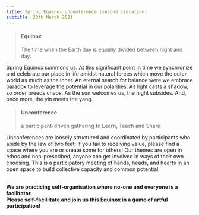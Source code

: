 ```yaml
---
title: Spring Equinox Unconference (second iteration)
subtitle: 20th March 2021
---
```


> #### Equinox
>
> The time when the Earth day is equally divided between night and day.

Spring Equinox summons us. At this significant point in time we synchronize and celebrate our place in life amidst natural forces which move the outer world as much as the inner. An eternal search for balance were we embrace paradox to leverage the potential in our polarities. As light casts a shadow, so order breeds chaos. As the sun welcomes us, the night subsides. And, once more, the yin meets the yang.

> #### Unconference
>
> a participant-driven gathering to Learn, Teach and Share

Unconferences are loosely structured and coordinated by participants who abide by the law of two feet; if you fail to receiving value, please find a space where you are or create some for others! Our themes are open in ethos and non-prescribed, anyone can get involved in ways of their own choosing. This is a participatory meeting of hands, heads, and hearts in an open space to build collective capacity and common potential.

</br><strong class="prose lg:prose-xl"> We are practicing self-organisation where no-one and everyone is a facilitator. </br> Please self-facillitate and join us this Equinox in a game of artful participation! </strong>
